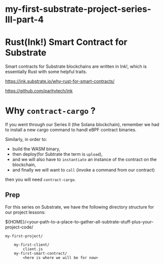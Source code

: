 # my-first-substrate-project-series-III-part-4

# Rust(Ink!) Smart Contract for Substrate

Smart contracts for Substrate blockchains are written in Ink!, which is essentially Rust with some helpful traits.  

https://ink.substrate.io/why-rust-for-smart-contracts/  
  
https://github.com/paritytech/ink  
  
# Why ```contract-cargo``` ?  

If you went through our Series II (the Solana blockchain), remember we had to install a new cargo command to handl eBPF contract binaries.  
  
Similarly, in order to:  
- build the WASM binary,
- then deploy(for Subtrate the term is ```upload```),  
- and we will also have to ```instantiate``` an instance of the contract on the blockchain,
- and finally we will want to ```call``` (invoke a command from our contract)

then you will need ```contract-cargo```.  
  


## Prep

For this series on Substrate, we have the following directory structure for our project lessons:   

${HOME}/<your-path-to-a-place-to-gather-all-subtrate-stuff-plus-your-project-code/
  
    my-first-project/  
  
        my-first-client/
            client.js
        my-first-smart-contract/
            <here is where we will be for now>

